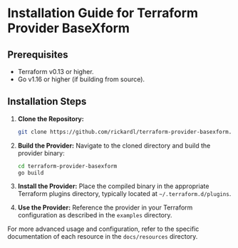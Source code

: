 # Installation Guide for Terraform Provider BaseXform

## Prerequisites

- Terraform v0.13 or higher.
- Go v1.16 or higher (if building from source).

## Installation Steps

1. **Clone the Repository:**
   ```bash
   git clone https://github.com/rickardl/terraform-provider-basexform.git
   ```

2. **Build the Provider:**
   Navigate to the cloned directory and build the provider binary:
   ```bash
   cd terraform-provider-basexform
   go build
   ```

3. **Install the Provider:**
   Place the compiled binary in the appropriate Terraform plugins directory, typically located at `~/.terraform.d/plugins`.

4. **Use the Provider:**
   Reference the provider in your Terraform configuration as described in the `examples` directory.

For more advanced usage and configuration, refer to the specific documentation of each resource in the `docs/resources` directory.
